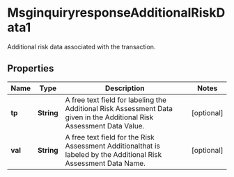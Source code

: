 

# MsginquiryresponseAdditionalRiskData1

Additional risk data associated with the transaction.

## Properties

| Name | Type | Description | Notes |
|------------ | ------------- | ------------- | -------------|
|**tp** | **String** | A free text field for labeling the Additional Risk Assessment Data given in the Additional Risk Assessment Data Value. |  [optional] |
|**val** | **String** | A free text field for the Risk Assessment Additionalthat is labeled by the Additional Risk Assessment Data Name. |  [optional] |



